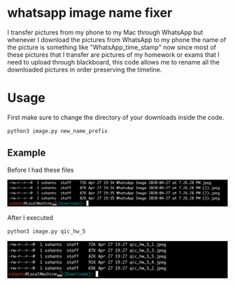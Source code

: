 # whatsapp image name fixer
I transfer pictures from my phone to my Mac through WhatsApp but whenever I download the pictures from WhatsApp to my phone the name of the picture is something like "WhatsApp_time_stamp" now since most of these pictures that I transfer are pictures of my homework or exams that I need to upload through blackboard, this code allows me to rename all the downloaded pictures in order preserving the timeline.

# Usage
First make sure to change the directory of your downloads inside the code.

```bash
python3 image.py new_name_prefix
```
## Example
Before I had these files

![pic](https://github.com/shanto268/whatsapp_image_fixer/blob/master/before.png)

After I executed
```bash
python3 image.py qic_hw_5
```

![pi1c](https://github.com/shanto268/whatsapp_image_fixer/blob/master/after.png)
